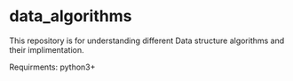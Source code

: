 # data_algorithms
This repository is for understanding different Data structure algorithms and their implimentation.

Requirments:
python3+
